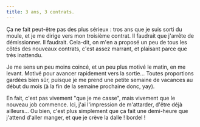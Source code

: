 ```yaml
---
title: 3 ans, 3 contrats.
---
```


Ça ne fait peut-être pas des plus sérieux : tros ans que je suis sorti du
moule, et je me dirige vers mon troisième contrat. Il faudrait que j'arrête de
démissionner. Il faudrait. Cela-dit, on m'en a proposé un peu de tous les
côtés des nouveaux contrats, c'est assez marrant, et plaisant parce que très
inattendu.

Je me sens un peu moins coincé, et un peu plus motivé le matin, en me levant.
Motivé pour avancer rapidement vers la sortie... Toutes proportions gardées
bien sûr, puisque je me prend une petite semaine de vacances au début du mois
(à la fin de la semaine prochaine donc, yay).

En fait, c'est pas vivement "que je me casse", mais vivement que le nouveau
job commence. Ici, j'ai l'impression de m'attarder, d'être déjà ailleurs... Ou
bien, c'est plus simplement que ça fait une demi-heure que j'attend d'aller
manger, et que je crève la dalle ! bordel !

